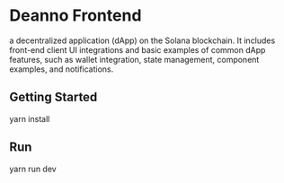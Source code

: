 
# Deanno Frontend

a decentralized application (dApp) on the Solana blockchain. It includes front-end client UI integrations and basic examples of common dApp features, such as wallet integration, state management, component examples, and notifications. 


## Getting Started

yarn install

## Run
yarn run dev


